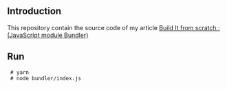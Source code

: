## Introduction 

This repository contain the source code of my article [Build It from scratch : (JavaScript module Bundler)](https://xlog.x-hub.io/build-it-from-scratch-javascript-module-bundler)

## Run

```
 # yarn 
 # node bundler/index.js
```
